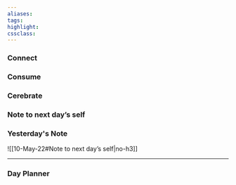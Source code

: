 ```yaml
---
aliases:  
tags:
highlight:  
cssclass:
---
```


### Connect 
### Consume
### Cerebrate
### Note to next day’s self
### Yesterday's Note
 ![[10-May-22#Note to next day’s self|no-h3]]

--- 
### Day Planner

